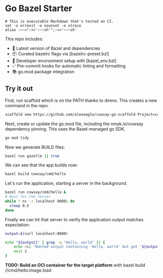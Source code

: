 # Go Bazel Starter

    # This is executable Markdown that's tested on CI.
    set -o errexit -o nounset -o xtrace
    alias ~~~=":<<'~~~sh'";:<<'~~~sh'

This repo includes:
- 🧱 Latest version of Bazel and dependencies
- 📦 Curated bazelrc flags via [bazelrc-preset.bzl]
- 🧰 Developer environment setup with [bazel_env.bzl]
- ✅ Pre-commit hooks for automatic linting and formatting
- 📚 go.mod package integration

## Try it out

First, run scaffold which is on the PATH thanks to direnv.
This creates a new command in the repo.

~~~sh
scaffold new https://github.com/alexeagle/cowsay-go-scaffold Project=cowsay
~~~

Next, create or update the go.mod file, including the nmyk.io/cowsay dependency pinning.
This uses the Bazel-managed go SDK.

~~~sh
go mod tidy
~~~

Now we generate BUILD files:

~~~sh
bazel run gazelle || true
~~~

We can see that the app builds now:

~~~sh
bazel build cowsay/cmd/hello
~~~

Let's run the application, starting a server in the background.

~~~sh
bazel run cowsay/cmd/hello &
# Wait for the server
while ! nc -z localhost 8080; do   
  sleep 0.5
done
~~~

Finally we can hit that server to verify the application output matches expectation:

~~~sh
output=$(curl localhost:8080)

echo "${output}" | grep -q "Hello, world" || {
    echo >&2 "Wanted output containing 'Hello, world' but got '${output}'"
    exit 1
}
~~~

**TODO: Build an OCI container for the target platform**
with bazel build //cmd/hello:image.load
